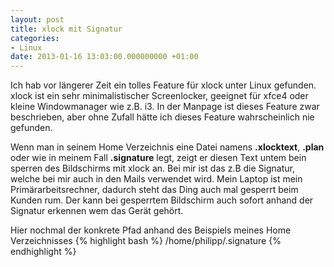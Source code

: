 ```yaml
---
layout: post
title: xlock mit Signatur
categories:
- Linux
date: 2013-01-16 13:03:00.000000000 +01:00
---
```

Ich hab vor längerer Zeit ein tolles Feature für xlock unter Linux gefunden. xlock ist ein sehr minimalistischer Screenlocker, geeignet für xfce4 oder kleine Windowmanager wie z.B. i3.
In der Manpage ist dieses Feature zwar beschrieben, aber ohne Zufall hätte ich dieses Feature wahrscheinlich nie gefunden.

Wenn man in seinem Home Verzeichnis eine Datei namens **.xlocktext**, **.plan** oder wie in meinem Fall **.signature** legt, zeigt er diesen Text untem bein sperren des Bildschirms mit xlock an. Bei mir ist das z.B die Signatur, welche bei mir auch in den Mails verwendet wird. Mein Laptop ist mein Primärarbeitsrechner, dadurch steht das Ding auch mal gesperrt beim Kunden rum. Der kann bei gesperrtem Bildschirm auch sofort anhand der Signatur erkennen wem das Gerät gehört.

Hier nochmal der konkrete Pfad anhand des Beispiels meines Home Verzeichnisses
{% highlight bash %}
/home/philipp/.signature
{% endhighlight %}
